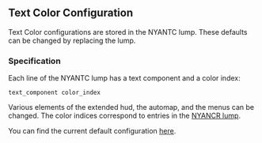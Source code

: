 ## Text Color Configuration

Text Color configurations are stored in the NYANTC lump. These defaults can be changed by replacing the lump.

### Specification

Each line of the NYANTC lump has a text component and a color index:

`text_component color_index`

Various elements of the extended hud, the automap, and the menus can be changed. The color indices correspond to entries in the [NYANCR lump](./color_range.md).

You can find the current default configuration [here](../prboom2/data/lumps/nyantc.lmp).
